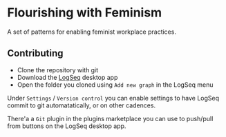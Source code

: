 # Flourishing with Feminism

A set of patterns for enabling feminist workplace practices.

## Contributing

* Clone the repository with git
* Download the [LogSeq](https://logseq.com/downloads) desktop app
* Open the folder you cloned using `Add new graph` in the LogSeq menu

Under `Settings` / `Version control` you can enable settings to have LogSeq commit to git automatatically, or on other cadences.

There'a a `Git` plugin in the plugins marketplace you can use to push/pull from buttons on the LogSeq desktop app.
